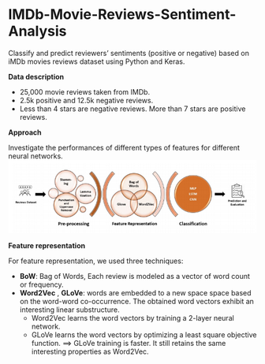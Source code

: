 # IMDb-Movie-Reviews-Sentiment-Analysis
Classify and predict reviewers’ sentiments (positive or negative) based on iMDb movies reviews dataset using Python and Keras.

**Data description** 
*  25,000 movie reviews taken from IMDb.
*  2.5k positive and 12.5k negative reviews.
*  Less than 4 stars are negative reviews. More than 7 stars are positive reviews.

**Approach**

Investigate the performances of different types of features for different neural networks.
![](approach.PNG)

**Feature representation** 

For feature representation, we used three techniques:
*  **BoW**: Bag of Words,  Each review is modeled as a vector of word count or frequency.
*  **Word2Vec** , **GLoVe**: words are embedded to a new space space based on the word-word co-occurrence. The obtained word vectors exhibit an interesting linear substructure.
    * Word2Vec learns the word vectors by training a 2-layer neural network. 
    * GLoVe learns the word vectors by optimizing a least square objective function. ==> GLoVe training is faster. It still retains the same interesting properties as Word2Vec.
